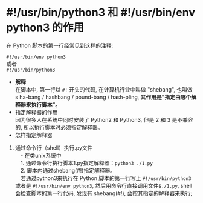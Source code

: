 # #!/usr/bin/python3 和 #!/usr/bin/env python3 的作用  
在 Python 脚本的第一行经常见到这样的注释:

`#!/usr/bin/env python3`  
或者  
`#!/usr/bin/python3`  

- **解释**  
在脚本中, 第一行以 `#!` 开头的代码, 在计算机行业中叫做 "shebang", 也叫做 s
ha-bang / hashbang / pound-bang / hash-pling, 其**作用是"指定由哪个解释器来执行脚本"。**   
- 指定解释器的作用  
因为很多人在系统中同时安装了 Python2 和 Python3, 但是 2 和 3 是不兼容的, 所以执行脚本时必须指定解释器。  
- 怎样指定解释器  
1. 通过命令行（shell）执行.py文件  
&emsp;- 在类unix系统中  
&emsp;1. 通过命令行执行脚本1.py指定解释器：`python3 ./1.py`  
&emsp;2. 脚本内通过shebang(#!)指定解释器。  
&emsp;若通过python3来执行在 Python 脚本的第一行写上 `#!/usr/bin/python3 `或者是
`#!/usr/bin/env python3`, 然后用命令行直接调用文件`$./1.py`, shell
会检查脚本的第一行代码, 发现有 shebang(#!), 会按其指定的解释器来执行;
&emsp;
